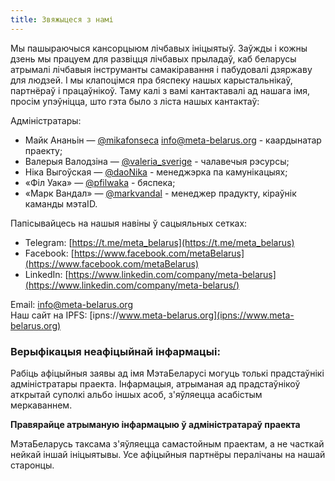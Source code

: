 ```yaml
---
title: Звяжыцеся з намі
---
```

Мы пашыраючыся кансорцыюм лічбавых ініцыятыў. Заўжды і кожны
дзень мы працуем для развіцця лічбавых прыладаў, каб беларусы атрымалі лічбавыя
інструманты самакіравання і пабудовалі дзяржаву для людзей. І мы клапоцімся пра
бяспеку нашых карыстальнікаў, партнёраў і працаўнікоў. Таму калі з вамі
кантактавалі ад нашага імя, просім упэўніцца, што гэта было з ліста
нашых кантактаў:

 
Адміністратары:

- Майк Ананьін — [@mikafonseca](https://t.me/mikafonseca) info@meta-belarus.org - каардынатар праекту;
- Валерыя Валодзіна — [@valeria_sverige](https://t.me/valeria_sverige) - чалавечыя рэсурсы;
- Ніка Выгоўская — [@daoNika](https://t.me/daoNika) - менеджэрка па камунікацыях;
- «Філ Уака» — [@pfilwaka](https://t.me/pfilwaka) - бяспека;
- «Марк Вандал» — [@markvandal](https://t.me/markvandal) - менеджер прадукту, кіраўнік каманды мэтаID.

Папісывайцесь на нашыя навіны ў сацыяльных сетках:

 - Telegram: [https://t.me/meta_belarus](https://t.me/meta_belarus)
 - Facebook: [https://www.facebook.com/metaBelarus](https://www.facebook.com/metaBelarus)
 - LinkedIn: [https://www.linkedin.com/company/meta-belarus](https://www.linkedin.com/company/meta-belarus/)
 
Email: info@meta-belarus.org   
Наш сайт на IPFS: [ipns://www.meta-belarus.org](ipns://www.meta-belarus.org)

### Верыфікацыя неафіцыйнай інфармацыі:

Рабіць афіцыйныя заявы ад імя МэтаБеларусі могуць толькі прадстаўнікі адміністратары праекта. Інфармацыя, атрыманая ад прадстаўнікоў аткрытай суполкі альбо іншых асоб, з'яўляецца асабістым меркаваннем.

**Правярайце атрыманую інфармацыю ў адміністратараў праекта**

МэтаБеларусь таксама з'яўляецца самастойным праектам, а не часткай нейкай іншай ініцыятывы. Усе афіцыйныя партнёры пералічаны на нашай старонцы. 

